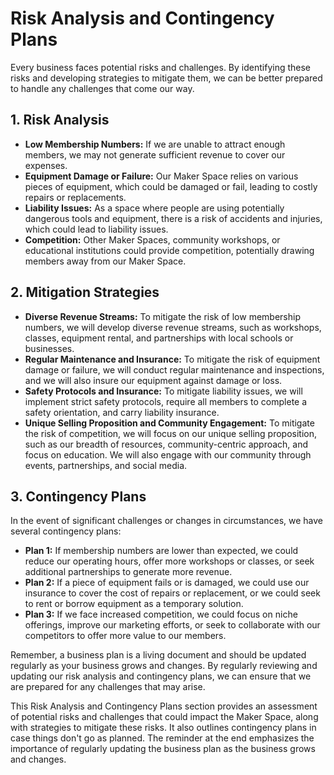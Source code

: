 # Risk Analysis and Contingency Plans

Every business faces potential risks and challenges. By identifying these risks and developing strategies to mitigate them, we can be better prepared to handle any challenges that come our way.

## 1. Risk Analysis

- **Low Membership Numbers:** If we are unable to attract enough members, we may not generate sufficient revenue to cover our expenses.
- **Equipment Damage or Failure:** Our Maker Space relies on various pieces of equipment, which could be damaged or fail, leading to costly repairs or replacements.
- **Liability Issues:** As a space where people are using potentially dangerous tools and equipment, there is a risk of accidents and injuries, which could lead to liability issues.
- **Competition:** Other Maker Spaces, community workshops, or educational institutions could provide competition, potentially drawing members away from our Maker Space.

## 2. Mitigation Strategies

- **Diverse Revenue Streams:** To mitigate the risk of low membership numbers, we will develop diverse revenue streams, such as workshops, classes, equipment rental, and partnerships with local schools or businesses.
- **Regular Maintenance and Insurance:** To mitigate the risk of equipment damage or failure, we will conduct regular maintenance and inspections, and we will also insure our equipment against damage or loss.
- **Safety Protocols and Insurance:** To mitigate liability issues, we will implement strict safety protocols, require all members to complete a safety orientation, and carry liability insurance.
- **Unique Selling Proposition and Community Engagement:** To mitigate the risk of competition, we will focus on our unique selling proposition, such as our breadth of resources, community-centric approach, and focus on education. We will also engage with our community through events, partnerships, and social media.

## 3. Contingency Plans

In the event of significant challenges or changes in circumstances, we have several contingency plans:

- **Plan 1:** If membership numbers are lower than expected, we could reduce our operating hours, offer more workshops or classes, or seek additional partnerships to generate more revenue.
- **Plan 2:** If a piece of equipment fails or is damaged, we could use our insurance to cover the cost of repairs or replacement, or we could seek to rent or borrow equipment as a temporary solution.
- **Plan 3:** If we face increased competition, we could focus on niche offerings, improve our marketing efforts, or seek to collaborate with our competitors to offer more value to our members.

Remember, a business plan is a living document and should be updated regularly as your business grows and changes. By regularly reviewing and updating our risk analysis and contingency plans, we can ensure that we are prepared for any challenges that may arise.

This Risk Analysis and Contingency Plans section provides an assessment of potential risks and challenges that could impact the Maker Space, along with strategies to mitigate these risks. It also outlines contingency plans in case things don't go as planned. The reminder at the end emphasizes the importance of regularly updating the business plan as the business grows and changes.
